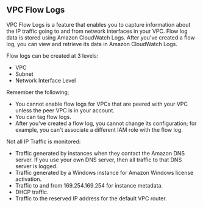 ## VPC Flow Logs

VPC Flow Logs is a feature that enables you to capture information about the IP traffic going to and from network interfaces in your VPC. Flow log data is stored using Amazon CloudWatch Logs. After you've created a flow log, you can view and retrieve its data in Amazon CloudWatch Logs.

Flow logs can be created at 3 levels:
- VPC
- Subnet
- Network Interface Level

Remember the following;
- You cannot enable flow logs for VPCs that are peered with your VPC unless the peer VPC is in your account.
- You can tag flow logs.
- After you've created a flow log, you cannot change its configuration; for example, you can't associate a different IAM role with the flow log.

Not all IP Traffic is monitored:
- Traffic generated by instances when they contact the Amazon DNS server. If you use your own DNS server, then all traffic to that DNS server is logged.
- Traffic generated by a Windows instance for Amazon Windows license activation.
- Traffic to and from 169.254.169.254 for instance metadata.
- DHCP traffic.
- Traffic to the reserved IP address for the default VPC router.
